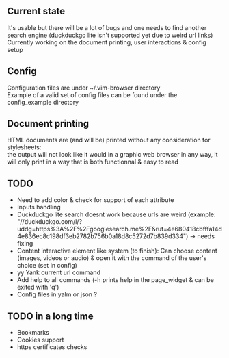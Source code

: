 
## Current state
It's usable but there will be a lot of bugs and one needs to find another search engine (duckduckgo lite isn't supported yet due to weird url links)  
Currently working on the document printing, user interactions & config setup  

## Config
Configuration files are under ~/.vim-browser directory  
Example of a valid set of config files can be found under the config\_example directory  

## Document printing
HTML documents are (and will be) printed without any consideration for stylesheets:  
the output will not look like it would in a graphic web browser in any way,
it will only print in a way that is both functionnal & easy to read

## TODO
- Need to add color & check for support of each attribute  
- Inputs handling  
- Duckduckgo lite search doesnt work because urls are weird (example: "//duckduckgo.com/l/?uddg=https%3A%2F%2Fgooglesearch.me%2F&amp;rut=4e680418cbfffa14d4e836ec8c198df3eb2782b756b0a18d8c5272d7b839d334") -> needs fixing  
- Content interactive element like system (to finish): Can choose content (images, videos or audio) & open it with the command of the user's choice (set in config)  
- yy Yank current url command  
- Add help to all commands (-h prints help in the page\_widget & can be exited with 'q')  
- Config files in yalm or json ?  

## TODO in a long time
- Bookmarks  
- Cookies support  
- https certificates checks  
